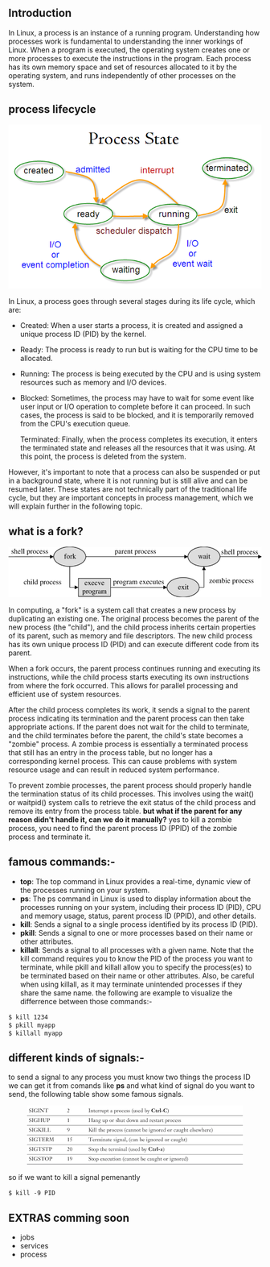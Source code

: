 ## Introduction


In Linux, a process is an instance of a running program. Understanding how processes work is fundamental to understanding the inner workings of Linux. When a program is executed, the operating system creates one or more processes to execute the instructions in the program.
Each process has its own memory space and set of resources allocated to it by the operating system,
and runs independently of other processes on the system.


## process lifecycle

<p align="center">
  <img src="./state.png" />
</p>

In Linux, a process goes through several stages during its life cycle, which are:

* Created: When a user starts a process, it is created and assigned a unique process ID (PID) by the kernel.

* Ready: The process is ready to run but is waiting for the CPU time to be allocated.

* Running: The process is being executed by the CPU and is using system resources such as memory and I/O devices.

*  Blocked: Sometimes, the process may have to wait for some event like user input or I/O operation to complete before it can proceed. In such cases, the process is said to be blocked, and it is temporarily removed from the CPU's execution queue.

    Terminated: Finally, when the process completes its execution, it enters the terminated state and releases all the resources that it was using. At this point, the process is deleted from the system.

However, it's important to note that a process can also be suspended or put in a background state, where it is not running but is still alive and can be resumed later. These states are not technically part of the traditional life cycle, but they are important concepts in process management, which we will explain further in the following topic.

## what is a fork?


<p align="center">
  <img src="./process_cycle.png" />
</p>
In computing, a "fork" is a system call that creates a new process by duplicating an existing one. The original process becomes the parent of the new process (the "child"), and the child process inherits certain properties of its parent, such as memory and file descriptors. The new child process has its own unique process ID (PID) and can execute different code from its parent.

When a fork occurs, the parent process continues running and executing its instructions, while the child process starts executing its own instructions from where the fork occurred. This allows for parallel processing and efficient use of system resources.

After the child process completes its work, it sends a signal to the parent process indicating its termination and the parent process can then take appropriate actions. If the parent does not wait for the child to terminate, and the child terminates before the parent, the child's state becomes a "zombie" process. A zombie process is essentially a terminated process that still has an entry in the process table, but no longer has a corresponding kernel process. This can cause problems with system resource usage and can result in reduced system performance.

To prevent zombie processes, the parent process should properly handle the termination status of its child processes. This involves using the wait() or waitpid() system calls to retrieve the exit status of the child process and remove its entry from the process table. **but what if the parent for any reason didn't handle it, can we do it manually?** yes to kill a zombie process, you need to find the parent process ID (PPID) of the zombie process and terminate it.

## famous commands:-

*  **top**: The top command in Linux provides a real-time, dynamic view of the processes running on your system.
*  **ps**: The ps command in Linux is used to display information about the processes running on your system, including their process ID (PID), CPU and memory usage, status, parent process ID (PPID), and other details.
*  **kill**: Sends a signal to a single process identified by its process ID (PID).
*  **pkill**: Sends a signal to one or more processes based on their name or other attributes.
*  **killall**: Sends a signal to all processes with a given name.
Note that the kill command requires you to know the PID of the process you want to terminate, while pkill and killall allow you to specify the process(es) to be terminated based on their name or other attributes. Also, be careful when using killall, as it may terminate unintended processes if they share the same name. the following are example to visualize the differrence between those commands:-
```
$ kill 1234
$ pkill myapp
$ killall myapp
```
## different kinds of signals:-

to send a signal to any process you must know two things the process ID we can get it from comands like **ps** and what kind of signal do you want to send, the following table show some famous signals. 

<p align="center">
  <img src="./signal.png" />
</p>
so if we want to kill a signal pemenantly

```
$ kill -9 PID
```

## EXTRAS comming soon
-  jobs
-  services
-  process
